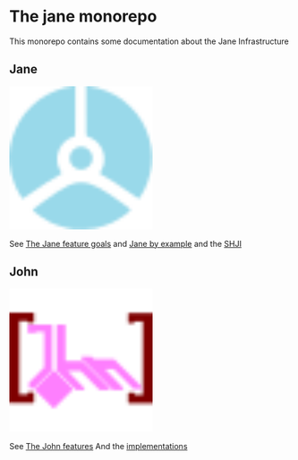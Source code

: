 # The jane monorepo

This monorepo contains some documentation about the Jane Infrastructure

## Jane

<img src="./janelogo.svg" width="256" height="256" alt="Jane Logo" />

See [The Jane feature goals](./jane.md)
and [Jane by example](https://github.com/nora2605/jane-by-example)
and the [SHJI](https://github.com/nora2605/SHJI)

## John

<img src="./johnlogo.svg" width="256" height="256" alt="Jane Logo" />

See [The John features](./john.md)
And the [implementations](./john.md#implementations)
